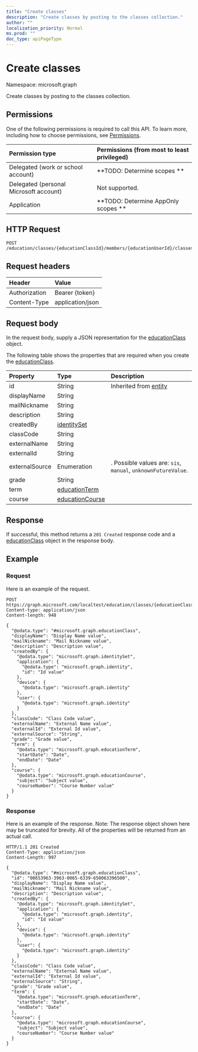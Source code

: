 ```yaml
---
title: "Create classes"
description: "Create classes by posting to the classes collection."
author: ""
localization_priority: Normal
ms.prod: ""
doc_type: apiPageType
---
```


# Create classes

Namespace: microsoft.graph

Create classes by posting to the classes collection.

## Permissions
One of the following permissions is required to call this API. To learn more, including how to choose permissions, see [Permissions](/concepts/permissions-reference.md).

|Permission type|Permissions (from most to least privileged)|
|:---|:---|
|Delegated (work or school account)|**TODO: Determine scopes **|
|Delegated (personal Microsoft account)|Not supported.|
|Application|**TODO: Determine AppOnly scopes **|

## HTTP Request
<!-- {
  "blockType": "ignored"
}
-->
``` http
POST /education/classes/{educationClassId}/members/{educationUserId}/classes/$ref
```

## Request headers
|Header|Value|
|:---|:---|
|Authorization|Bearer {token}|
|Content-Type|application/json|

## Request body
In the request body, supply a JSON representation for the [educationClass](../resources/educationclass.md) object.

The following table shows the properties that are required when you create the [educationClass](../resources/educationclass.md).

|Property|Type|Description|
|:---|:---|:---|
|id|String| Inherited from [entity](../resources/entity.md)|
|displayName|String||
|mailNickname|String||
|description|String||
|createdBy|[identitySet](../resources/identityset.md)||
|classCode|String||
|externalName|String||
|externalId|String||
|externalSource|Enumeration|. Possible values are: `sis`, `manual`, `unknownFutureValue`.|
|grade|String||
|term|[educationTerm](../resources/educationterm.md)||
|course|[educationCourse](../resources/educationcourse.md)||



## Response
If successful, this method returns a `201 Created` response code and a [educationClass](../resources/educationclass.md) object in the response body.

## Example

### Request
Here is an example of the request.
<!-- {
  "blockType": "request",
  "name": "create_educationclass_from_"
}
-->
``` http
POST https://graph.microsoft.com/localtest/education/classes/{educationClassId}/members/{educationUserId}/classes
Content-type: application/json
Content-length: 948

{
  "@odata.type": "#microsoft.graph.educationClass",
  "displayName": "Display Name value",
  "mailNickname": "Mail Nickname value",
  "description": "Description value",
  "createdBy": {
    "@odata.type": "microsoft.graph.identitySet",
    "application": {
      "@odata.type": "microsoft.graph.identity",
      "id": "Id value"
    },
    "device": {
      "@odata.type": "microsoft.graph.identity"
    },
    "user": {
      "@odata.type": "microsoft.graph.identity"
    }
  },
  "classCode": "Class Code value",
  "externalName": "External Name value",
  "externalId": "External Id value",
  "externalSource": "String",
  "grade": "Grade value",
  "term": {
    "@odata.type": "microsoft.graph.educationTerm",
    "startDate": "Date",
    "endDate": "Date"
  },
  "course": {
    "@odata.type": "microsoft.graph.educationCourse",
    "subject": "Subject value",
    "courseNumber": "Course Number value"
  }
}
```

### Response
Here is an example of the response. Note: The response object shown here may be truncated for brevity. All of the properties will be returned from an actual call.
<!-- {
  "blockType": "response",
  "truncated": true,
  "@odata.type": "microsoft.graph.educationclass"
}
-->
``` http
HTTP/1.1 201 Created
Content-Type: application/json
Content-Length: 997

{
  "@odata.type": "#microsoft.graph.educationClass",
  "id": "00653963-3963-0065-6339-650063396500",
  "displayName": "Display Name value",
  "mailNickname": "Mail Nickname value",
  "description": "Description value",
  "createdBy": {
    "@odata.type": "microsoft.graph.identitySet",
    "application": {
      "@odata.type": "microsoft.graph.identity",
      "id": "Id value"
    },
    "device": {
      "@odata.type": "microsoft.graph.identity"
    },
    "user": {
      "@odata.type": "microsoft.graph.identity"
    }
  },
  "classCode": "Class Code value",
  "externalName": "External Name value",
  "externalId": "External Id value",
  "externalSource": "String",
  "grade": "Grade value",
  "term": {
    "@odata.type": "microsoft.graph.educationTerm",
    "startDate": "Date",
    "endDate": "Date"
  },
  "course": {
    "@odata.type": "microsoft.graph.educationCourse",
    "subject": "Subject value",
    "courseNumber": "Course Number value"
  }
}
```


